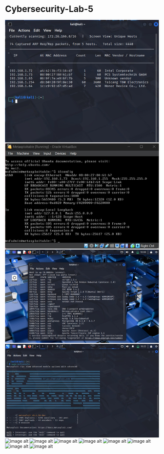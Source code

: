 # Cybersecurity-Lab-5
![image alt](https://github.com/AlizadaUlvi/Cybersecurity-Lab-5/blob/4fbfdf271fb5b9a8b608e8950ca6f280daf9c068/step_1_1.jpg)
![image alt](https://github.com/AlizadaUlvi/Cybersecurity-Lab-5/blob/ffd16cd67bfda718717af3f45d097019d9cf9d6a/step_1_2.jpg)
![image alt](https://github.com/AlizadaUlvi/Cybersecurity-Lab-5/blob/18b5e954c7fb2d0ec349a73cfd67514b81f8b2a5/step_1_3.jpg)
![image alt](https://github.com/AlizadaUlvi/Cybersecurity-Lab-5/blob/f9eaf6b6e016044797a81876113ab2c272e4ec18/step_2_1.jpg)
![image alt]()
![image alt]()
![image alt]()
![image alt]()
![image alt]()
![image alt]()
![image alt]()
![image alt]()
